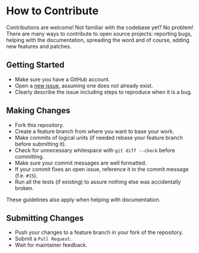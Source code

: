 How to Contribute
=================

Contributions are welcome! Not familiar with the codebase yet? No problem!
There are many ways to contribute to open source projects: reporting bugs,
helping with the documentation, spreading the word and of course, adding
new features and patches.

Getting Started
---------------
* Make sure you have a GitHub account.
* Open a [new issue](https://github.com/snipsco/snips-action-directions/issues), assuming one does not already exist.
* Clearly describe the issue including steps to reproduce when it is a bug.

Making Changes
--------------
* Fork this repository.
* Create a feature branch from where you want to base your work.
* Make commits of logical units (if needed rebase your feature branch before
  submitting it).
* Check for unnecessary whitespace with ``git diff --check`` before committing.
* Make sure your commit messages are well formatted.
* If your commit fixes an open issue, reference it in the commit message (f.e. `#15`).
* Run all the tests (if existing) to assure nothing else was accidentally broken.

These guidelines also apply when helping with documentation.

Submitting Changes
------------------
* Push your changes to a feature branch in your fork of the repository.
* Submit a `Pull Request`.
* Wait for maintainer feedback.
